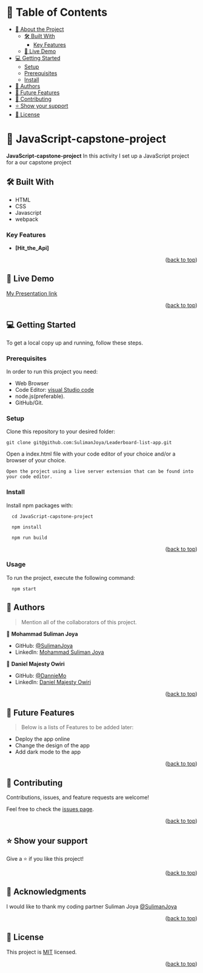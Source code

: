 <a name="readme-top"></a>

<!-- TABLE OF CONTENTS -->

# 📗 Table of Contents

- [📖 About the Project](#about-project)
  - [🛠 Built With](#built-with)
    - [Key Features](#key-features)
  - [🚀 Live Demo](#live-demo)
- [💻 Getting Started](#getting-started)
  - [Setup](#setup)
  - [Prerequisites](#prerequisites)
  - [Install](#install)
- [👥 Authors](#authors)
- [🔭 Future Features](#future-features)
- [🤝 Contributing](#contributing)
- [⭐️ Show your support](#support)
- [📝 License](#license)

<!-- PROJECT DESCRIPTION -->

# 📖 JavaScript-capstone-project <a name="about-project"></a>

**JavaScript-capstone-project** In this activity I set up a JavaScript project for a our capstone project

## 🛠 Built With <a name="built-with"></a>

- HTML
- CSS
- Javascript
- webpack

<!-- Features -->

### Key Features <a name="key-features"></a>

- **[Hit_the_Api]**

<p align="right">(<a href="#readme-top">back to top</a>)</p>

<!-- LIVE DEMO -->

## 🚀 Live Demo <a name="live-demo"></a>

[My Presentation link](https://www.loom.com/share/d8fa240c00c4406c8dba715e98199c7c)

<p align="right">(<a href="#readme-top">back to top</a>)</p>

<!-- GETTING STARTED -->

## 💻 Getting Started <a name="getting-started"></a>

To get a local copy up and running, follow these steps.

### Prerequisites

In order to run this project you need:

- Web Browser
- Code Editor: [visual Studio code](https://code.visualstudio.com/)
- node.js(preferable).
- GitHub/Git.

### Setup

Clone this repository to your desired folder:

```
git clone git@github.com:SulimanJoya/Leaderboard-list-app.git

```

Open a index.html file with your code editor of your choice and/or a browser of your choice.

```
Open the project using a live server extension that can be found into your code editor.
```

### Install

Install npm packages with:

```
  cd JavaScript-capstone-project

```

```
  npm install
```

```
  npm run build
```

<p align="right">(<a href="#readme-top">back to top</a>)</p>

### Usage

To run the project, execute the following command:

```
  npm start
```

<!-- AUTHORS -->

## 👥 Authors <a name="authors"></a>

> Mention all of the collaborators of this project.

👤 **Mohammad Suliman Joya**

- GitHub: [@SulimanJoya](https://github.com/SulimanJoya)
- LinkedIn: [Mohammad Suliman Joya](https://www.linkedin.com/in/sjoya66/)

👤 **Daniel Majesty Owiri**

- GitHub: [@DannieMo](https://github.com/DannieMo)
- LinkedIn: [Daniel Majesty Owiri](https://www.linkedin.com/in/daniel-majesty-owiri/)

<p align="right">(<a href="#readme-top">back to top</a>)</p>

<!-- CONTRIBUTING -->

## 🔭 Future Features <a name="future-features"></a>

> Below is a lists of Features to be added later:

- Deploy the app online
- Change the design of the app
- Add dark mode to the app

<p align="right">(<a href="#readme-top">back to top</a>)</p>

## 🤝 Contributing <a name="contributing"></a>

Contributions, issues, and feature requests are welcome!

Feel free to check the [issues page](../../issues/).

<p align="right">(<a href="#readme-top">back to top</a>)</p>

<!-- SUPPORT -->

## ⭐️ Show your support <a name="support"></a>

Give a ⭐️ if you like this project!

<p align="right">(<a href="#readme-top">back to top</a>)</p>

<!-- ACKNOWLEDGEMENTS -->

## 🙏 Acknowledgments <a name="acknowledgements"></a>

 <!-- Give credit to everyone who inspired your codebase. -->

I would like to thank my coding partner Suliman Joya [@SulimanJoya](https://github.com/SulimanJoya)

<p align="right">(<a href="#readme-top">back to top</a>)</p>

<!-- LICENSE -->

## 📝 License <a name="license"></a>

This project is [MIT](./LICENSE) licensed.

<p align="right">(<a href="#readme-top">back to top</a>)</p>
